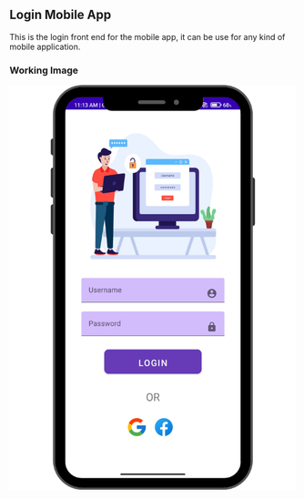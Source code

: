 <h2>Login Mobile App</h2>
This is the login front end for the mobile app, it can be use for any kind of mobile application.
<h3>Working Image</h3>
<img src="WorkingImage/Index.png">
